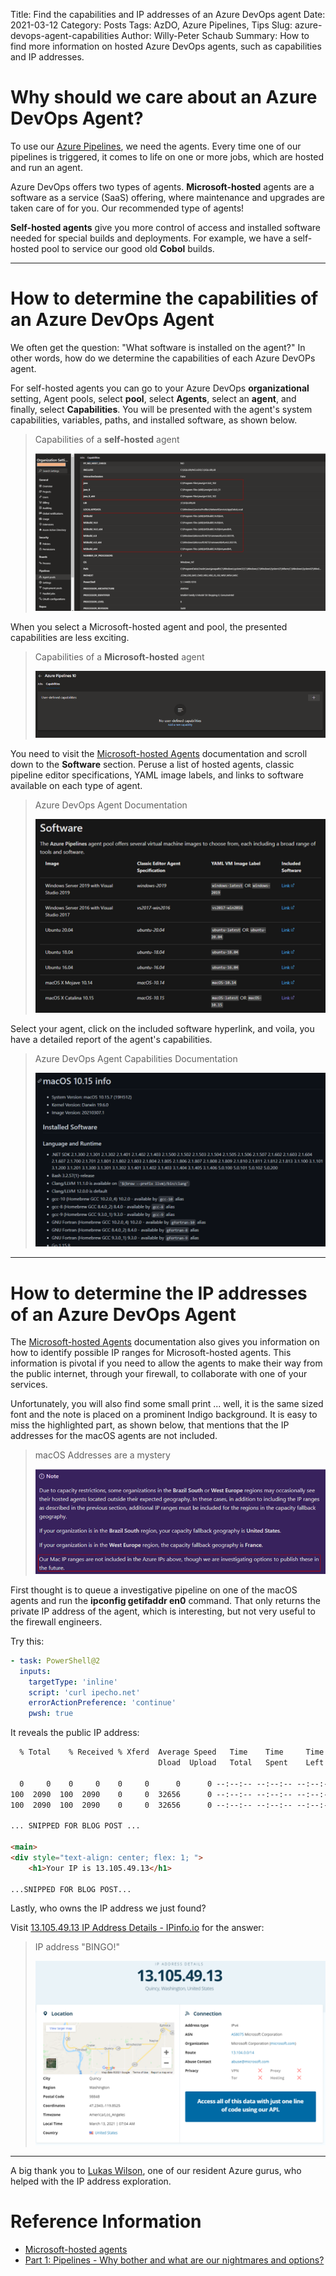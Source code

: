 Title: Find the capabilities and IP addresses of an Azure DevOps agent
Date: 2021-03-12
Category: Posts
Tags: AzDO, Azure Pipelines, Tips
Slug: azure-devops-agent-capabilities
Author: Willy-Peter Schaub
Summary: How to find more information on hosted Azure DevOps agents, such as capabilities and IP addresses.

# Why should we care about an Azure DevOps Agent?

To use our [Azure Pipelines](https://wsbctechnicalblog.github.io/index.html), we need the agents. Every time one of our pipelines is triggered, it comes to life on one or more jobs, which are hosted and run an agent.

Azure DevOps offers two types of agents. **Microsoft-hosted** agents are a software as a service (SaaS) offering, where maintenance and upgrades are taken care of for you. Our recommended type of agents!

**Self-hosted agents** give you more control of access and installed software needed for special builds and deployments. For example, we have a self-hosted pool to service our good old **Cobol** builds.

---

# How to determine the capabilities of an Azure DevOps Agent

We often get the question: "What software is installed on the agent?" In other words, how do we determine the capabilities of each Azure DevOPs agent.

For self-hosted agents you can go to your Azure DevOps **organizational** setting, Agent pools, select **pool**, select **Agents**, select an **agent**, and finally, select **Capabilities**. You will be presented with the agent's system capabilities, variables, paths, and installed software, as shown below.

> Capabilities of a **self-hosted** agent
>
> ![AzDO Agent Details](/images/azuredevops-agent-info-1.png)

When you select a Microsoft-hosted agent and pool, the presented capabilities are less exciting.

> Capabilities of a **Microsoft-hosted** agent
>
> ![AzDO Agent LAck of Details](/images/azuredevops-agent-info-2.png)

You need to visit the [Microsoft-hosted Agents](https://docs.microsoft.com/en-us/azure/devops/pipelines/agents/hosted) documentation and scroll down to the **Software** section. Peruse a list of hosted agents, classic pipeline editor specifications, YAML image labels, and links to software available on each type of agent.

> Azure DevOps Agent Documentation
>
> ![AzDO Agent Documentation](/images/azuredevops-agent-info-3.png)

Select your agent, click on the included software hyperlink, and voila, you have a detailed report of the agent's capabilities.

> Azure DevOps Agent Capabilities Documentation
>
> ![AzDO Agent Capabilties Documentation](/images/azuredevops-agent-info-4.png)

---

# How to determine the IP addresses of an Azure DevOps Agent

The [Microsoft-hosted Agents](https://docs.microsoft.com/en-us/azure/devops/pipelines/agents/hosted) documentation also gives you information on how to identify possible IP ranges for Microsoft-hosted agents. This information is pivotal if you need to allow the agents to make their way from the public internet, through your firewall, to collaborate with one of your services.

Unfortunately, you will also find some small print ... well, it is the same sized font and the note is placed on a prominent Indigo background. It is easy to miss the highlighted part, as shown below, that mentions that the IP addresses for the macOS agents are not included.

> macOS Addresses are a mystery
>
> ![macOS Address Mystery](/images/azuredevops-agent-info-5.png)

First thought is to queue a investigative pipeline on one of the macOS agents and run the **ipconfig getifaddr en0** command. That only returns the private IP address of the agent, which is interesting, but not very useful to the firewall engineers.

Try this:

```yml
- task: PowerShell@2
  inputs:
    targetType: 'inline'
    script: 'curl ipecho.net'
    errorActionPreference: 'continue'
    pwsh: true
```

It reveals the public IP address:

```html
  % Total    % Received % Xferd  Average Speed   Time    Time     Time  Current
                                 Dload  Upload   Total   Spent    Left  Speed

  0     0    0     0    0     0      0      0 --:--:-- --:--:-- --:--:--     0
100  2090  100  2090    0     0  32656      0 --:--:-- --:--:-- --:--:-- 32153
100  2090  100  2090    0     0  32656      0 --:--:-- --:--:-- --:--:-- 32153

... SNIPPED FOR BLOG POST ...

<main>
<div style="text-align: center; flex: 1; ">
    <h1>Your IP is 13.105.49.13</h1>

...SNIPPED FOR BLOG POST...
```

Lastly, who owns the IP address we just found?

Visit [13.105.49.13 IP Address Details - IPinfo.io](https://ipinfo.io/13.105.49.13) for the answer:


> IP address "BINGO!"
>
> ![IPinfo.io](/images/azuredevops-agent-info-6.png)

---

A big thank you to [Lukas Wilson](https://www.linkedin.com/in/lukas-wilson-8792ba172/), one of our resident Azure gurus, who helped with the IP address exploration. 

# Reference Information

- [Microsoft-hosted agents](https://docs.microsoft.com/en-us/azure/devops/pipelines/agents/hosted)
- [Part 1: Pipelines - Why bother and what are our nightmares and options?](https://wsbctechnicalblog.github.io/index.html)